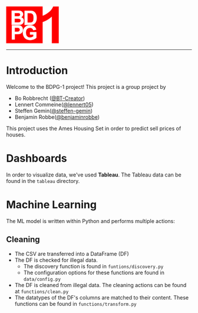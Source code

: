 ![Logo](documentation/Logo.png)

---

# Introduction

Welcome to the BDPG-1 project! This project is a group project by 
- Bo Robbrecht ([@BT-Creator](https://github.com/BT-Creator))
- Lennert Commeine([@lennert05](https://github.com/lennert05))
- Steffen Gemin([@steffen-gemin](https://github.com/steffen-gemin))
- Benjamin Robbe([@benjaminrobbe](https://github.com/benjaminrobbe))

This project uses the Ames Housing Set in order to predict sell prices of houses.

# Dashboards
In order to visualize data, we've used **Tableau**. The Tableau data can be found in the `tableau` directory.

# Machine Learning
The ML model is written within Python and performs multiple actions:
## Cleaning
- The CSV are transferred into a DataFrame (DF)
- The DF is checked for illegal data. 
    - The discovery function is found in `funtions/discovery.py`
    - The configuration options for these functions are found in `data/config.py`
- The DF is cleaned from illegal data. The cleaning actions can be found at `functions/clean.py`
- The datatypes of the DF's columns are matched to their content. These functions can be found in `functions/transform.py`


